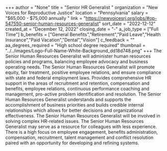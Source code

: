 +++
author = "None"
title = "Senior HR Generalist "
organization = "New Voices for Reproductive Justice"
location = "Pennsylvania"
salary = "$65,000 - $75,000 annually "
link = "https://newvoicesrj.org/jobs/#op-547550-senior-human-resources-generalist"
sort_date = "2022-12-12"
created_at = "December 12, 2022"
closing_date = "-"
a_job_type = ["Full Time"]
b_benefits = ["General Benefits","Retirement","Paid Leave","Health Insurance","Paid Vacation","Dental","Vision"]
c_feedback = ""
aa_degrees_required = "High school degree required"
thumbnail = "../../images/Logo-Full-Name-White-Background_dd18d748.png"
+++
The Senior Human Resources Generalist will administer human resources policies and programs, balancing employee advocacy and business operating needs. The Senior Human Resources Generalist will promote equity, fair treatment, positive employee relations, and ensure compliance with state and federal employment laws. Provides comprehensive HR support in the areas of recruitment and retention, compensation and benefits, employee relations, continuous performance coaching and management, pro-active problem identification and resolution. The Senior Human Resources Generalist understands and supports the accomplishment of business priorities and builds credible internal relationships which allows for better decisions and organizational effectiveness. The Senior Human Resources Generalist will be involved in solving complex HR-related issues. The Senior Human Resources Generalist may serve as a resource for colleagues with less experience. There is a high focus on employee engagement, benefits administration, compensation, recruitment, talent management and conflict resolution paired with an opportunity for developing and refining systems. 